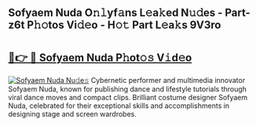 ## Sofyaem Nuda O𝚗𝚕yf𝚊ns L𝚎a𝚔ed N𝚞𝚍es - Part-z6t P𝚑𝚘tos Vi𝚍𝚎o - H𝚘𝚝 Part L𝚎a𝚔s 9V3ro

# <h2><a href="http://kfej2t.oniu.top/?m=Sofyaem+Nuda">🔗👉 🔴 Sofyaem Nuda P𝚑ot𝚘𝚜 V𝚒d𝚎o</a></h2>

[![Sofyaem Nuda Nu𝚍e𝚜](https://i.imgur.com/0qMVB7G.gif)](http://kfej2t.oniu.top/?m=Sofyaem+Nuda)
Cybernetic performer and multimedia innovator Sofyaem Nuda, known for publishing dance and lifestyle tutorials through viral dance moves and compact clips. Brilliant costume designer Sofyaem Nuda, celebrated for their exceptional skills and accomplishments in designing stage and screen wardrobes.  
